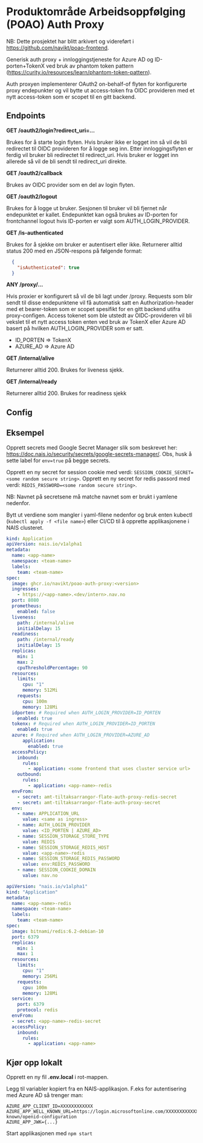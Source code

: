# Produktområde Arbeidsoppfølging (POAO) Auth Proxy

NB: Dette prosjektet har blitt arkivert og videreført i https://github.com/navikt/poao-frontend.

Generisk auth proxy + innloggingstjeneste for Azure AD og ID-porten+TokenX ved bruk av 
phantom token pattern (https://curity.io/resources/learn/phantom-token-pattern).

Auth proxyen implementerer OAuth2 on-behalf-of flyten for konfigurerte proxy endepunkter 
og vil bytte ut access-token fra OIDC provideren med et nytt access-token som er scopet til en gitt backend.

## Endpoints

**GET /oauth2/login?redirect_uri=...**

Brukes for å starte login flyten. Hvis bruker ikke er logget inn så vil de bli redirectet til OIDC provideren for å logge seg inn.
Etter innloggingsflyten er ferdig vil bruker bli redirectet til redirect_uri.
Hvis bruker er logget inn allerede så vil de bli sendt til redirect_uri direkte.


**GET /oauth2/callback**

Brukes av OIDC provider som en del av login flyten.

**GET /oauth2/logout**

Brukes for å logge ut bruker. Sesjonen til bruker vil bli fjernet når endepunktet er kallet.
Endepunktet kan også brukes av ID-porten for frontchannel logout hvis ID-porten er valgt som AUTH_LOGIN_PROVIDER.

**GET /is-authenticated**

Brukes for å sjekke om bruker er autentisert eller ikke. Returnerer alltid status 200 med en JSON-respons på følgende format:

```json
  {
    "isAuthenticated": true
  }
```

**ANY /proxy/...**

Hvis proxier er konfigurert så vil de bli lagt under /proxy.
Requests som blir sendt til disse endepunktene vil få automatisk satt en Authorization-header med et bearer-token som er scopet spesifikt for en gitt backend utifra proxy-configen.
Access tokenet som ble utstedt av OIDC-provideren vil bli vekslet til et nytt access token enten ved bruk av TokenX eller Azure AD basert på hvilken AUTH_LOGIN_PROVIDER som er satt.

* ID_PORTEN => TokenX
* AZURE_AD => Azure AD

**GET /internal/alive**

Returnerer alltid 200. Brukes for liveness sjekk.

**GET /internal/ready**

Returnerer alltid 200. Brukes for readiness sjekk

## Config


## Eksempel

Opprett secrets med Google Secret Manager slik som beskrevet her: https://doc.nais.io/security/secrets/google-secrets-manager/.
Obs, husk å sette label for `env=true` på begge secrets.

Opprett en ny secret for session cookie med verdi: `SESSION_COOKIE_SECRET=<some random secure string>`.
Opprett en ny secret for redis passord med verdi: `REDIS_PASSWORD=<some random secure string>`.

NB: Navnet på secretsene må matche navnet som er brukt i yamlene nedenfor.

Bytt ut verdiene som mangler i yaml-filene nedenfor og bruk enten kubectl (`kubectl apply -f <file name>`) eller CI/CD til å opprette applikasjonene i NAIS clusteret.

```yaml
kind: Application
apiVersion: nais.io/v1alpha1
metadata:
  name: <app-name>
  namespace: <team-name>
  labels:
    team: <team-name>
spec:
  image: ghcr.io/navikt/poao-auth-proxy:<version>
  ingresses:
    - https://<app-name>.<dev/intern>.nav.no
  port: 8080
  prometheus:
    enabled: false
  liveness:
    path: /internal/alive
    initialDelay: 15
  readiness:
    path: /internal/ready
    initialDelay: 15
  replicas:
    min: 1
    max: 2
    cpuThresholdPercentage: 90
  resources:
    limits:
      cpu: "1"
      memory: 512Mi
    requests:
      cpu: 100m
      memory: 128Mi
  idporten: # Required when AUTH_LOGIN_PROVIDER=ID_PORTEN
    enabled: true
  tokenx: # Required when AUTH_LOGIN_PROVIDER=ID_PORTEN
    enabled: true
  azure: # Required when AUTH_LOGIN_PROVIDER=AZURE_AD
      application:
        enabled: true
  accessPolicy:
    inbound:
      rules:
        - application: <some frontend that uses cluster service url>
    outbound:
      rules:
        - application: <app-name>-redis
  envFrom:
    - secret: amt-tiltaksarrangor-flate-auth-proxy-redis-secret
    - secret: amt-tiltaksarrangor-flate-auth-proxy-secret
  env:
    - name: APPLICATION_URL
      value: <same as ingress>
    - name: AUTH_LOGIN_PROVIDER
      value: <ID_PORTEN | AZURE_AD>
    - name: SESSION_STORAGE_STORE_TYPE
      value: REDIS
    - name: SESSION_STORAGE_REDIS_HOST
      value: <app-name>-redis
    - name: SESSION_STORAGE_REDIS_PASSWORD
      value: env:REDIS_PASSWORD
    - name: SESSION_COOKIE_DOMAIN
      value: nav.no
```

```yaml
apiVersion: "nais.io/v1alpha1"
kind: "Application"
metadata:
  name: <app-name>-redis
  namespace: <team-name>
  labels:
    team: <team-name>
spec:
  image: bitnami/redis:6.2-debian-10
  port: 6379
  replicas:
    min: 1
    max: 1
  resources:
    limits:
      cpu: "1"
      memory: 256Mi
    requests:
      cpu: 100m
      memory: 128Mi
  service:
    port: 6379
    protocol: redis
  envFrom:
  - secret: <app-name>-redis-secret
  accessPolicy:
    inbound:
      rules:
        - application: <app-name>
```

## Kjør opp lokalt

Opprett en ny fil **.env.local** i rot-mappen.

Legg til variabler kopiert fra en NAIS-applikasjon. F.eks for autentisering med Azure AD så trenger man:
```
AZURE_APP_CLIENT_ID=XXXXXXXXXXXX
AZURE_APP_WELL_KNOWN_URL=https://login.microsoftonline.com/XXXXXXXXXXXX/v2.0/.well-known/openid-configuration
AZURE_APP_JWK={...}
```

Start applikasjonen med `npm start`
